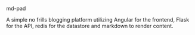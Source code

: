 md-pad

A simple no frills blogging platform utilizing Angular for the frontend, Flask for the API, redis for the datastore and markdown to render content.

